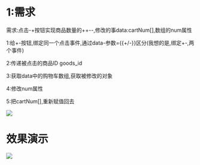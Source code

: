# 1:需求

需求:点击-+按钮实现商品数量的++--,修改的事data:cartNum[],数组的num属性

  1:给+-按钮,绑定同一个点击事件,通过data-参数={{+/-}}区分(我想的是,绑定+-,两个事件)

  2:传递被点击的商品ID goods_id

  3:获取data中的购物车数组,获取被修改的对象

  4:修改num属性

  5:把cartNum[],重新赋值回去

![](https://ae01.alicdn.com/kf/Hb453d17c6c834e31b4dbb9c724f784bf3.jpg)

# 效果演示

![](https://ae01.alicdn.com/kf/Hd83a81176ce84dcea1fcbeacad60d4e2B.jpg)